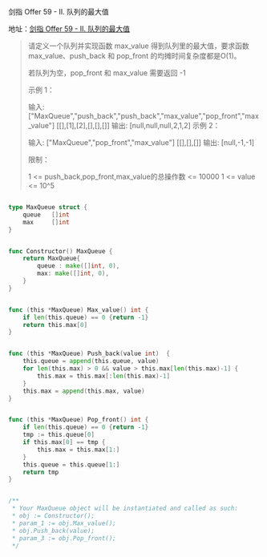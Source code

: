 剑指 Offer 59 - II. 队列的最大值

地址：[剑指 Offer 59 - II. 队列的最大值](https://leetcode-cn.com/problems/dui-lie-de-zui-da-zhi-lcof/)

> 请定义一个队列并实现函数 max_value 得到队列里的最大值，要求函数max_value、push_back 和 pop_front 的均摊时间复杂度都是O(1)。
>
> 若队列为空，pop_front 和 max_value 需要返回 -1
>
> 示例 1：
>
> 输入: 
> ["MaxQueue","push_back","push_back","max_value","pop_front","max_value"]
> [[],[1],[2],[],[],[]]
> 输出: [null,null,null,2,1,2]
> 示例 2：
>
> 输入: 
> ["MaxQueue","pop_front","max_value"]
> [[],[],[]]
> 输出: [null,-1,-1]
>
>
> 限制：
>
> 1 <= push_back,pop_front,max_value的总操作数 <= 10000
> 1 <= value <= 10^5

``` 

```

```go
type MaxQueue struct {
    queue   []int
    max     []int
}


func Constructor() MaxQueue {
    return MaxQueue{
        queue : make([]int, 0),
        max: make([]int, 0),
    }
}


func (this *MaxQueue) Max_value() int {
    if len(this.queue) == 0 {return -1}
    return this.max[0]
}


func (this *MaxQueue) Push_back(value int)  {
    this.queue = append(this.queue, value)
    for len(this.max) > 0 && value > this.max[len(this.max)-1] {
        this.max = this.max[:len(this.max)-1]
    }
    this.max = append(this.max, value)
}


func (this *MaxQueue) Pop_front() int {
    if len(this.queue) == 0 {return -1}
    tmp := this.queue[0]
    if this.max[0] == tmp {
        this.max = this.max[1:]
    }
    this.queue = this.queue[1:]
    return tmp
}


/**
 * Your MaxQueue object will be instantiated and called as such:
 * obj := Constructor();
 * param_1 := obj.Max_value();
 * obj.Push_back(value);
 * param_3 := obj.Pop_front();
 */
```

